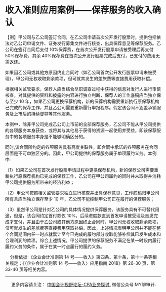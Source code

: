 ﻿收入准则应用案例——保荐服务的收入确认
===================

【例】甲公司与乙公司签订合同，在乙公司申请首次公开发行股票时，提供包括依法对乙公司申请文件、证券发行募集文件进行核查，出具保荐意见等保荐服务。乙公司在签订合同后支付 10%保荐费，在首次公开发行股票申请被受理后再支付 50%保荐费，其余 40%保荐费在首次公开发行股票完成后支付，已支付的费用无需返还。

如果因乙公司或其他方原因终止合同时（如乙公司首次公开发行股票申请未被受理），甲公司无权收取剩余款项，但可就其发生的差旅费等直接费用获取补偿。

根据相关监管要求，保荐人应当结合尽职调查过程中获得的信息对发行人进行审慎核查，对其提供的资料和披露的内容进行独立判断，保荐人的工作底稿应当独立保存至少 10 年，如果乙公司更换保荐机构，新的保荐机构需要重新执行原保荐机构已完成的保荐工作，并且乙公司需要重新履行申报程序。假定该合同不涵盖承销服务及上市后的持续督导等其他服务。

本例中，除非甲公司完成乙公司上市前的全部保荐服务，乙公司不能从甲公司提供的各项服务本身获益，或将其与其他易于获得的资源一起使用并受益，即该保荐服务中的各项服务本身是不能够明确区分的。

同时,该合同所约定的各项服务具有高度关联性，即合同中承诺的各项服务在合同层面是不可单独区分的。因此，甲公司提供的保荐服务属于单项履约义务。本例中:

（1）如果乙公司在首次发行股票申请过程中更换保荐机构，新的保荐公司需要重新执行原保荐机构已完成的保荐工作，乙公司在甲公司履约的同时并未取得并消耗甲公司提供服务所带来的经济利益；

（2）甲公司按照相关监管要求独立进行核查并出具保荐意见，工作底稿归甲公司所有且应当独立保存至少 10 年，乙公司不能控制甲公司正在履行的保荐服务；

（3）虽然甲公司是针对乙公司的具体情况提供保荐服务，该服务具有不可替代用途，但是，该合同约定首付款仅 10%，后续进度款直到首发申请被受理及首发完成才支付，并且由于乙公司或其他方原因终止合同时，甲公司无权收取剩余款项，仅可就发生的差旅费等直接费用获取补偿。因此，上述情况表明甲公司并不能在整个合同期间内任一时点就累计至今已完成的履约部分收取能够补偿其已发生成本和合理利润的款项。综合上述情况，甲公司提供的保荐服务不满足在某一时段内履行履约义务的条件，属于在某一时点履行的履约义务。

    分析依据:《企业会计准则第 14 号——收入》第四条、第十条，第十一条等相关规定；《〈企业会计准则第 14 号——收入〉应用指南 2018》第 26-30 页、第 33-40 页等相关内容。

* * *

     更多内容请关注： [中国会计视野论坛-CPA业务探讨.](https://bbs.esnai.com/thread-5354530-1-3.html) 微信公众号:MY聊审计.
